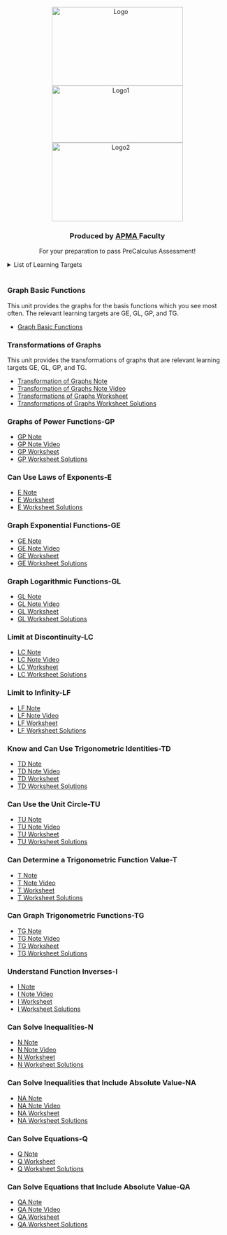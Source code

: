 <!-- PROJECT LOGO -->
<br />
<div align="center">
  <a href="https://github.com/MeiqinatUVA/Precalculus">
    <img src="images/logo2.jpeg" alt="Logo" width="300" height="180">
      <img src="images/logo.png" alt="Logo1" width="300" height="130">
      <img src="images/logo1.jpeg" alt="Logo2" width="300" height="180">
  </a>

  <h3 align="center">Produced by <a href="https://engineering.virginia.edu/offices-programs/applied-mathematics">APMA </a> Faculty</h3>

  <p align="center">
    For your preparation to pass PreCalculus Assessment!
    
  </p>
</div>



<!-- List of Learning Targets -->
<details>
 <summary>List of Learning Targets</summary>  
  <ol>
 <li><a href="#graph-basic-functions">Graph Basic Functions</a></li>
<li><a href="#transformations-of-graphs">Transformations of Graphs</a></li>
<li><a href="#graphs-of-power-functions-gp">Graphs of Power Functions (GP)</a></li>
  <li><a href="#can-use-laws-of-exponents-e ">Can Use Laws of Exponents (E)</a></li>
<li><a href="#graph-exponential-functions-ge">Graph Exponential Functions (GE)</a></li>  
 <li><a href="#graph-logarithmic-functions-gl">Graph Logarithmic Functions (GL)</a></li>
 <li> <a href="#limit-at-discontinuity-lc">Limit at Discontinuity (LC)</a> </li> 
 <li><a href="#limit-to-infinity-lf">Limit at Infinity (LF)</a></li>
 <li><a href="#know-and-can-use-trigonometric-identities-td"> Know and Can Use Trigonometric Identities (TD)</a></li>
<li><a href="#can-use-the-unit-circle-tu">Can Use the Unit Circle (TU) </a></li>
<li><a href="#can-determine-a-trigonometric-function-value-t">Can Determine a Trigonometric Fucntion Value (T) </a></li>
  <li><a href="#can-graph-trigonometric-functions-tg">Can Graph Trigonometric Functions (TG)  </a></li> 
<li><a href="#understand-function-inverses-i ">   Understand Function Inverses (I) </a></li>


<li><a href="#can-solve-inequalities-n"> Can Solve Inequalities (N) </a></li>
<li><a href="#can-solve-inequalities-that-include-absolute-value-na "> Can Solve Inequalities that Include Absolute Value (NA) </a></li>
  <li><a href="#can-solve-equations-q">Can Solve Equations (Q)  </a></li> 
<li><a href="#can-solve-equations-that-include-absolute-value-qa ">  Can Solve Equations that Include Absolute Value (QA) </a></li>

  </ol>
</details>
 

<!-- Graph Basic Functions -->
### Graph Basic Functions
This unit provides the graphs for the basis functions which you see most often. The relevant learning targets are GE, GL, GP, and TG. 
* <a href="https://apmauva.github.io/PreCalculus-Preparation/notes/PreCalculus_Graphs of Basic Functions_Slides.pdf"> Graph Basic Functions </a>

<!-- Transformations of Graphs-->
### Transformations of Graphs
This unit provides the transformations of graphs that are relevant learning targets GE, GL, GP, and TG. 
* <a href="https://apmauva.github.io/PreCalculus-Preparation/notes/PreCalculus_Transformation of Graphs_Slides.pdf"> Transformation of Graphs Note </a>
* [ Transformation of Graphs Note Video](https://uva.hosted.panopto.com/Panopto/Pages/Viewer.aspx?id=32dd6442-924d-4f5a-ae98-b1c501254e38)
* <a href="https://apmauva.github.io/PreCalculus-Preparation/worksheets/Worksheet_Transformations of graphs.pdf">Transformations of Graphs Worksheet</a>
* <a href="https://apmauva.github.io/PreCalculus-Preparation/worksheets/Solutions_Worksheet_Transformations of graphs.pdf">Transformations of Graphs Worksheet Solutions</a>


<!-- Graphs of Power Functions-->
###  Graphs of Power Functions-GP

* <a href="https://apmauva.github.io/PreCalculus-Preparation/notes/PreCalculus_Graph Power Functions_Slides.pdf"> GP Note </a>
* [ GP Note Video](https://uva.hosted.panopto.com/Panopto/Pages/Viewer.aspx?id=f8f9dec5-df1a-4ff2-bd0e-b1c501254e61)
* <a href="https://apmauva.github.io/PreCalculus-Preparation/worksheets/Worksheet_GP.pdf">GP Worksheet</a>
* <a href="https://apmauva.github.io/PreCalculus-Preparation/worksheets/Solutions_Worksheet_Graphs of power functions.pdf">GP Worksheet Solutions</a>


<!-- Can Use Laws of Exponents (Learning Target E) -->
### Can Use Laws of Exponents-E 
* <a href="https://apmauva.github.io/PreCalculus-Preparation/notes/PreCalculusE_Slides.pdf">E Note</a>
* <a href="https://apmauva.github.io/PreCalculus-Preparation/worksheets/Worksheet-E.pdf">E Worksheet</a>
* <a href="https://apmauva.github.io/PreCalculus-Preparation/worksheets/Worksheet-E-Solutions.pdf"> E Worksheet Solutions </a>


<!-- Graph Exponential Functions (Learning Target GE) -->
### Graph Exponential Functions-GE
* <a href="https://apmauva.github.io/PreCalculus-Preparation/notes/PreCalculus_Graph-Exponential-Functions_Slides.pdf">GE Note</a>
* [ GE Note Video](https://uva.hosted.panopto.com/Panopto/Pages/Viewer.aspx?id=7e356dae-46b2-4842-9850-b1c40126e6f9)
* <a href="https://apmauva.github.io/PreCalculus-Preparation/worksheets/Worksheet_Graphs of exponential functions.pdf">GE Worksheet</a>
* <a href="https://apmauva.github.io/PreCalculus-Preparation/worksheets/Solutions_Worksheet_Graphs of exponential functions.pdf"> GE Worksheet Solutions </a>


<!-- Graph Logarithmic Functions (Learning Target GL) -->
### Graph Logarithmic Functions-GL
* <a href="https://apmauva.github.io/PreCalculus-Preparation/notes/PreCalculus_Graph-Logarithmic-Functions_Slides.pdf">GL Note</a>
*  [ GL Note Video](https://uva.hosted.panopto.com/Panopto/Pages/Viewer.aspx?id=deb46d66-6e60-421e-937d-b1c40126e713)
* <a href="https://apmauva.github.io/PreCalculus-Preparation/worksheets/Worksheet_Graphs of logarithmic functions.pdf">GL Worksheet</a>
* <a href="https://apmauva.github.io/PreCalculus-Preparation/worksheets/Solutions_Worksheet_Graphs of logarithmic functions.pdf"> GL Worksheet Solutions </a>


<!-- Limit at Discontinuity (Learning Target LC) -->
### Limit at Discontinuity-LC
* <a href="https://apmauva.github.io/PreCalculus-Preparation/notes/PreCalculus_Limit at Discontinuity_Slides.pdf">LC Note</a>
* [ LC Note Video](https://uva.hosted.panopto.com/Panopto/Pages/Viewer.aspx?id=1ced4dca-61c6-41da-bed9-b1c40126e70e)
* <a href="https://apmauva.github.io/PreCalculus-Preparation/worksheets/Worksheet_limit at discontinuity.pdf">LC Worksheet</a>
* <a href="https://apmauva.github.io/PreCalculus-Preparation/worksheets/Solutions_Worksheet_limit at discontinuity.pdf">LC Worksheet Solutions</a>

<!-- Limit at Infinity (Learning Target LF) -->
### Limit to Infinity-LF
* <a href="https://apmauva.github.io/PreCalculus-Preparation/notes/PreCalculus_Limit-to-Infinity_Slides.pdf">LF Note</a>
* [ LF Note Video](https://uva.hosted.panopto.com/Panopto/Pages/Viewer.aspx?id=88a4e2ef-443a-4074-8aca-b1c40126e6fc)
* <a href="https://apmauva.github.io/PreCalculus-Preparation/worksheets/Worksheet_limit to infinity.pdf">LF Worksheet</a>
* <a href="https://apmauva.github.io/PreCalculus-Preparation/worksheets/Solutions_Worksheet_limit to infinity.pdf">LF Worksheet Solutions</a>



<!-- Know and Can Use Trigonometric Identities (Learning Target TD) -->
###  Know and Can Use Trigonometric Identities-TD
* <a href="https://apmauva.github.io/PreCalculus-Preparation/notes/PreCalculusTD_Handouts.pdf">TD Note</a>
* [ TD Note Video](https://uva.hosted.panopto.com/Panopto/Pages/Viewer.aspx?id=c4ec044c-4e01-4d0a-8f54-b1c401240a94)
* <a href="https://apmauva.github.io/PreCalculus-Preparation/worksheets/Worksheet-TD.pdf">TD Worksheet</a>
* <a href="https://apmauva.github.io/PreCalculus-Preparation/worksheets/Worksheet-TD-Solutions.pdf">TD Worksheet Solutions</a>


<!--Can Use the Unit Circle (Learning Target TU) -->
###  Can Use the Unit Circle-TU
* <a href="https://apmauva.github.io/PreCalculus-Preparation/notes/PreCalculusTU_Handouts.pdf">TU Note</a>
* [ TU Note Video](https://uva.hosted.panopto.com/Panopto/Pages/Viewer.aspx?id=b81869c0-944c-472b-bad9-b1c401240d61)
* <a href="https://apmauva.github.io/PreCalculus-Preparation/worksheets/Worksheet-TU.pdf">TU Worksheet</a>
* <a href="https://apmauva.github.io/PreCalculus-Preparation/worksheets/Worksheet-TU-Solutions.pdf">TU Worksheet Solutions</a>


<!--Can Determine a Trigonometric Function Value (Learning Target T) -->
###  Can Determine a Trigonometric Function Value-T
* <a href="https://apmauva.github.io/PreCalculus-Preparation/notes/PreCalculusT_Handouts.pdf">T Note</a>
* [T Note Video](https://uva.hosted.panopto.com/Panopto/Pages/Viewer.aspx?id=42c04959-be76-4dc0-bcce-b1c401240a87)
* <a href="https://apmauva.github.io/PreCalculus-Preparation/worksheets/Worksheet-T.pdf">T Worksheet</a>
* <a href="https://apmauva.github.io/PreCalculus-Preparation/worksheets/Worksheet-T-Solutions.pdf">T Worksheet Solutions</a>


<!--Can Graph Trigonometric Functions (Learning Target TG) -->
###  Can Graph Trigonometric Functions-TG
* <a href="https://apmauva.github.io/PreCalculus-Preparation/notes/PreCalculusTG_Handouts.pdf">TG Note</a>
* [TG Note Video](https://uva.hosted.panopto.com/Panopto/Pages/Viewer.aspx?id=0764367e-a545-4c54-a5d0-b1c401240a8d)
* <a href="https://apmauva.github.io/PreCalculus-Preparation/worksheets/Worksheet-TG.pdf">TG Worksheet</a>
* <a href="https://apmauva.github.io/PreCalculus-Preparation/worksheets/Worksheet-TG-Solutions.pdf">TG Worksheet Solutions</a>

<!--Understand Function Inverses (Learning Target I) -->
###  Understand Function Inverses-I 
* <a href="https://apmauva.github.io/PreCalculus-Preparation/notes/PreCalculusI_Handouts.pdf">I Note</a>
* [I Note Video](https://uva.hosted.panopto.com/Panopto/Pages/Viewer.aspx?id=3b690294-4848-4c5d-8300-b1c401240a89)
* <a href="https://apmauva.github.io/PreCalculus-Preparation/worksheets/Worksheet-I.pdf">I Worksheet</a>
* <a href="https://apmauva.github.io/PreCalculus-Preparation/worksheets/Worksheet-I-Solutions.pdf">I Worksheet Solutions</a>

<!--Can Solve Inequalities (Learning Target N) -->
###  Can Solve Inequalities-N
* <a href="https://apmauva.github.io/PreCalculus-Preparation/notes/Slides_N.pdf">N Note</a>
* [ N Note Video](https://uva.hosted.panopto.com/Panopto/Pages/Viewer.aspx?id=0ab73c0d-8390-4b81-bbc8-b1c600f3f7ab)
* <a href="https://apmauva.github.io/PreCalculus-Preparation/worksheets/WS_N_blank.pdf">N Worksheet</a>
* <a href="https://apmauva.github.io/PreCalculus-Preparation/worksheets/WS_N_soln.pdf">N Worksheet Solutions</a>


<!--Can Solve Inequalities that Include Absolute Value (Learning Target NA) -->
###  Can Solve Inequalities that Include Absolute Value-NA
* <a href="https://apmauva.github.io/PreCalculus-Preparation/notes/Slides_NA.pdf">NA Note</a>
* [ NA Note Video](https://uva.hosted.panopto.com/Panopto/Pages/Viewer.aspx?id=61e749f9-c2b0-4ca9-b814-b1c600fd57f4)
* <a href="https://apmauva.github.io/PreCalculus-Preparation/worksheets/WS_NA_blank.pdf">NA Worksheet</a>
* <a href="https://apmauva.github.io/PreCalculus-Preparation/worksheets/WS_NA_soln.pdf">NA Worksheet Solutions</a>

<!--Can Solve Equations (Learning Target Q) -->
###  Can Solve Equations-Q
* <a href="https://apmauva.github.io/PreCalculus-Preparation/notes/Slides_Q.pdf">Q Note</a>
* <a href="https://apmauva.github.io/PreCalculus-Preparation/worksheets/WS_Q_blank.pdf">Q Worksheet</a>
* <a href="https://apmauva.github.io/PreCalculus-Preparation/worksheets/WS_Q_soln.pdf">Q Worksheet Solutions</a>


<!--Can Solve Equations that Include Absolute Value (Learning Target QA) -->
###  Can Solve Equations that Include Absolute Value-QA
* <a href="https://apmauva.github.io/PreCalculus-Preparation/notes/Slides_QA.pdf">QA Note</a>
* [ QA Note Video](https://uva.hosted.panopto.com/Panopto/Pages/Viewer.aspx?id=e57964e0-61e1-4461-ae14-b1c600f8a73e)
* <a href="https://apmauva.github.io/PreCalculus-Preparation/worksheets/WS_QA_blank.pdf">QA Worksheet</a>
* <a href="https://apmauva.github.io/PreCalculus-Preparation/worksheets/WS_QA_soln.pdf">QA Worksheet Solutions</a>

